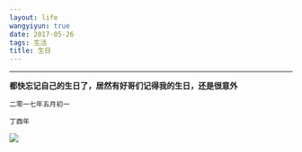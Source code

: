 ```yaml
---
layout: life
wangyiyun: true
date: 2017-05-26
tags: 生活
title: 生日
---
```


*************

**都快忘记自己的生日了，居然有好哥们记得我的生日，还是很意外**

```
二零一七年五月初一

丁酉年
```

![](/life/2017/2017res/5/526.jpg)
